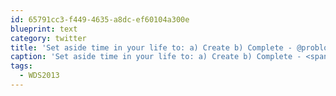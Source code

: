 ```yaml
---
id: 65791cc3-f449-4635-a8dc-ef60104a300e
blueprint: text
category: twitter
title: 'Set aside time in your life to: a) Create b) Complete - @problogger #WDS2013'
caption: 'Set aside time in your life to: a) Create b) Complete - <span class="username username_linked">@<a href="https://twitter.com/problogger" title="Darren Rowse">problogger</a></span> <span class="hashtag hashtag_local">#<a href="http://tweettemp.darylchymko.ca/?tag=wds2013">WDS2013</a>'
tags:
  - WDS2013
---
```

